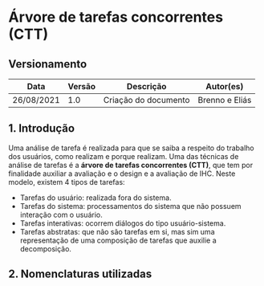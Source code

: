 # Árvore de tarefas concorrentes (CTT)

## Versionamento

Data | Versão | Descrição | Autor(es)
---|---|---|---
26/08/2021 | 1.0 | Criação do documento | Brenno e Eliás

## 1. Introdução
Uma análise de tarefa é realizada para que se saiba a respeito do trabalho dos usuários, como realizam e porque realizam. Uma das técnicas de análise de tarefas é a **árvore de tarefas concorrentes (CTT)**, que tem por finalidade auxiliar a avaliação e o design e a avaliação de IHC. Neste modelo, existem 4 tipos de tarefas:
- Tarefas do usuário: realizada fora do sistema.
- Tarefas do sistema: processamentos do sistema que não possuem interação com o usuário.
- Tarefas interativas: ocorrem diálogos do tipo usuário-sistema.
- Tarefas abstratas: que não são tarefas em si, mas sim uma representação de uma composição de tarefas que auxilie a decomposição.

## 2. Nomenclaturas utilizadas

